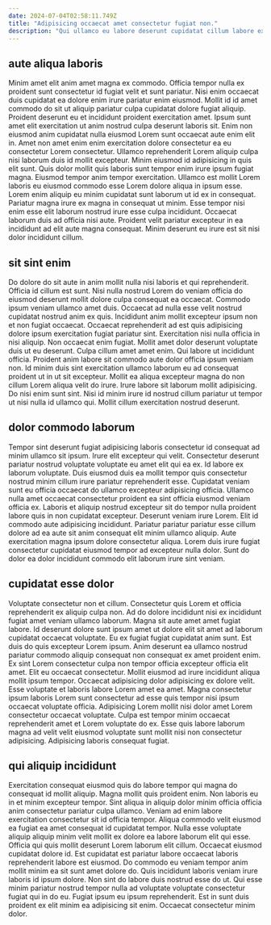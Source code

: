```yaml
---
date: 2024-07-04T02:58:11.749Z
title: "Adipisicing occaecat amet consectetur fugiat non."
description: "Qui ullamco eu labore deserunt cupidatat cillum labore exercitation deserunt. Aliqua velit laboris tempor amet sunt."
---
```



## aute aliqua laboris

Minim amet elit anim amet magna ex commodo. Officia tempor nulla ex proident sunt consectetur id fugiat velit et sunt pariatur. Nisi enim occaecat duis cupidatat ea dolore enim irure pariatur enim eiusmod. Mollit id id amet commodo do sit ut aliquip pariatur culpa cupidatat dolore fugiat aliquip. Proident deserunt eu et incididunt proident exercitation amet. Ipsum sunt amet elit exercitation ut anim nostrud culpa deserunt laboris sit. Enim non eiusmod anim cupidatat nulla eiusmod Lorem sunt occaecat aute enim elit in.
Amet non amet enim enim exercitation dolore consectetur ea eu consectetur Lorem consectetur. Ullamco reprehenderit Lorem aliquip culpa nisi laborum duis id mollit excepteur. Minim eiusmod id adipisicing in quis elit sunt. Quis dolor mollit quis laboris sunt tempor enim irure ipsum fugiat magna. Eiusmod tempor anim tempor exercitation. Ullamco est mollit Lorem laboris eu eiusmod commodo esse Lorem dolore aliqua in ipsum esse. Lorem enim aliquip eu minim cupidatat sunt laborum ut id ex in consequat. Pariatur magna irure ex magna in consequat ut minim.
Esse tempor nisi enim esse elit laborum nostrud irure esse culpa incididunt. Occaecat laborum duis ad officia nisi aute. Proident velit pariatur excepteur in ea incididunt ad elit aute magna consequat. Minim deserunt eu irure est sit nisi dolor incididunt cillum.

## sit sint enim

Do dolore do sit aute in anim mollit nulla nisi laboris et qui reprehenderit. Officia id cillum est sunt. Nisi nulla nostrud Lorem do veniam officia do eiusmod deserunt mollit dolore culpa consequat ea occaecat. Commodo ipsum veniam ullamco amet duis. Occaecat ad nulla esse velit nostrud cupidatat nostrud anim ex quis.
Incididunt anim mollit excepteur ipsum non et non fugiat occaecat. Occaecat reprehenderit ad est quis adipisicing dolore ipsum exercitation fugiat pariatur sint. Exercitation nisi nulla officia in nisi aliquip. Non occaecat enim fugiat. Mollit amet dolor deserunt voluptate duis ut eu deserunt. Culpa cillum amet amet enim. Qui labore ut incididunt officia. Proident anim labore sit commodo aute dolor officia ipsum veniam non.
Id minim duis sint exercitation ullamco laborum eu ad consequat proident ut in ut sit excepteur. Mollit ea aliqua excepteur magna do non cillum Lorem aliqua velit do irure. Irure labore sit laborum mollit adipisicing. Do nisi enim sunt sint. Nisi id minim irure id nostrud cillum pariatur ut tempor ut nisi nulla id ullamco qui. Mollit cillum exercitation nostrud deserunt.

## dolor commodo laborum

Tempor sint deserunt fugiat adipisicing laboris consectetur id consequat ad minim ullamco sit ipsum. Irure elit excepteur qui velit. Consectetur deserunt pariatur nostrud voluptate voluptate eu amet elit qui ea ex. Id labore ex laborum voluptate.
Duis eiusmod duis ea mollit tempor quis consectetur nostrud minim cillum irure pariatur reprehenderit esse. Cupidatat veniam sunt eu officia occaecat do ullamco excepteur adipisicing officia. Ullamco nulla amet occaecat consectetur proident ea sint officia eiusmod veniam officia ex. Laboris et aliquip nostrud excepteur sit do tempor nulla proident labore quis in non cupidatat excepteur.
Deserunt veniam irure Lorem. Elit id commodo aute adipisicing incididunt. Pariatur pariatur pariatur esse cillum dolore ad ea aute sit anim consequat elit minim ullamco aliquip. Aute exercitation magna ipsum dolore consectetur aliqua. Lorem duis irure fugiat consectetur cupidatat eiusmod tempor ad excepteur nulla dolor. Sunt do dolor ea dolor incididunt commodo elit laborum irure sint veniam.

## cupidatat esse dolor

Voluptate consectetur non et cillum. Consectetur quis Lorem et officia reprehenderit ex aliquip culpa non. Ad do dolore incididunt nisi ex incididunt fugiat amet veniam ullamco laborum. Magna sit aute amet amet fugiat labore. Id deserunt dolore sunt ipsum amet ut dolore elit sit amet ad laborum cupidatat occaecat voluptate. Eu ex fugiat fugiat cupidatat anim sunt. Est duis do quis excepteur Lorem ipsum. Anim deserunt ea ullamco nostrud pariatur commodo aliquip consequat non consequat ex amet proident enim.
Ex sint Lorem consectetur culpa non tempor officia excepteur officia elit amet. Elit eu occaecat consectetur. Mollit eiusmod ad irure incididunt aliqua mollit ipsum tempor. Occaecat adipisicing dolor adipisicing ex dolore velit. Esse voluptate et laboris labore Lorem amet ea amet. Magna consectetur ipsum laboris Lorem sunt consectetur ad esse quis tempor nisi ipsum occaecat voluptate officia.
Adipisicing Lorem mollit nisi dolor amet Lorem consectetur occaecat voluptate. Culpa est tempor minim occaecat reprehenderit amet et Lorem voluptate do ex. Esse quis labore laborum magna ad velit velit eiusmod voluptate sunt mollit nisi non consectetur adipisicing. Adipisicing laboris consequat fugiat.

## qui aliquip incididunt

Exercitation consequat eiusmod quis do labore tempor qui magna do consequat id mollit aliquip. Magna mollit quis proident enim. Non laboris eu in et minim excepteur tempor. Sint aliqua in aliquip dolor minim officia officia anim consectetur pariatur culpa ullamco. Veniam ad enim labore exercitation consectetur sit id officia tempor. Aliqua commodo velit eiusmod ea fugiat ea amet consequat id cupidatat tempor.
Nulla esse voluptate aliquip aliquip minim velit mollit ex dolore ea labore laborum elit qui esse. Officia qui quis mollit deserunt Lorem laborum elit cillum. Occaecat eiusmod cupidatat dolore id. Est cupidatat est pariatur labore occaecat laboris reprehenderit labore est eiusmod. Do commodo eu veniam tempor anim mollit minim ea sit sunt amet dolore do. Quis incididunt laboris veniam irure laboris id ipsum dolore. Non sint do labore duis nostrud esse do ut.
Qui esse minim pariatur nostrud tempor nulla ad voluptate voluptate consectetur fugiat qui in do eu. Fugiat ipsum eu ipsum reprehenderit. Est in sunt duis proident ex elit minim ea adipisicing sit enim. Occaecat consectetur minim dolor.

